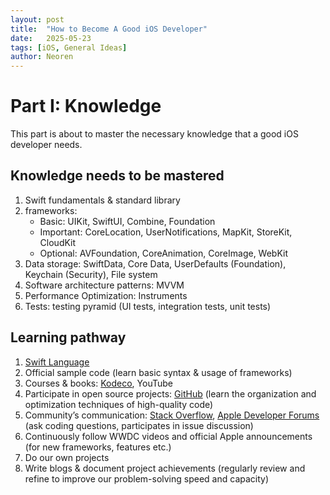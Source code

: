 ```yaml
---
layout: post
title:  "How to Become A Good iOS Developer"
date:   2025-05-23 
tags: [iOS, General Ideas]
author: Neoren
---
```

# Part I: Knowledge

This part is about to master the necessary knowledge that a good iOS developer needs.

## Knowledge needs to be mastered

1. Swift fundamentals & standard library 
2. frameworks: 
   - Basic: UIKit, SwiftUI, Combine, Foundation
   - Important: CoreLocation, UserNotifications, MapKit, StoreKit, CloudKit
   - Optional:  AVFoundation, CoreAnimation, CoreImage, WebKit
3. Data storage: SwiftData, Core Data, UserDefaults (Foundation), Keychain (Security), File system 
4. Software architecture patterns: MVVM
5. Performance Optimization: Instruments
6. Tests: testing pyramid (UI tests, integration tests, unit tests)

## Learning pathway

1. [Swift Language](https://docs.swift.org/swift-book/documentation/the-swift-programming-language/)
2. Official sample code (learn basic syntax & usage of frameworks)
3. Courses & books: [Kodeco](https://www.kodeco.com/home), YouTube
4. Participate in open source projects: [GitHub](https://github.com/) (learn the organization and optimization techniques of high-quality code)
5. Community’s communication: [Stack Overflow](https://stackoverflow.com/), [Apple Developer Forums](https://developer.apple.com/forums/) (ask coding questions, participates in issue discussion)
6. Continuously follow WWDC videos and official Apple announcements (for new frameworks, features etc.)
7. Do our own projects
8. Write blogs & document project achievements (regularly review and refine to improve our problem-solving speed and capacity)

